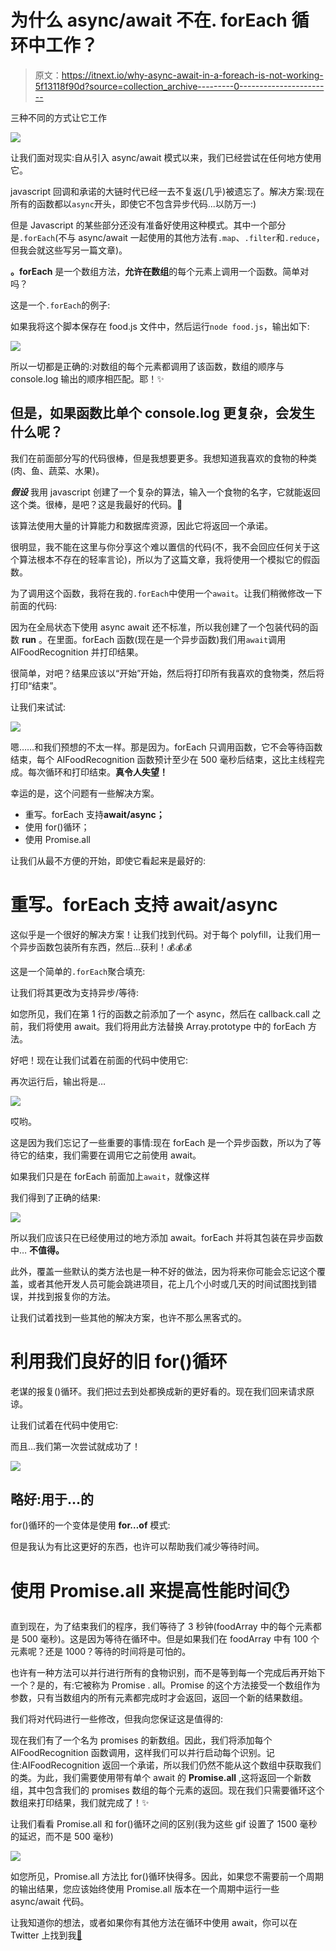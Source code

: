 # 为什么 async/await 不在. forEach 循环中工作？

> 原文：<https://itnext.io/why-async-await-in-a-foreach-is-not-working-5f13118f90d?source=collection_archive---------0----------------------->

三种不同的方式让它工作

![](img/c0b6047d0e2a82e0d93d8fd76aaecf74.png)

让我们面对现实:自从引入 async/await 模式以来，我们已经尝试在任何地方使用它。

javascript 回调和承诺的大链时代已经一去不复返(几乎)被遗忘了。解决方案:现在所有的函数都以`async`开头，即使它不包含异步代码...以防万一:)

但是 Javascript 的某些部分还没有准备好使用这种模式。其中一个部分是`.forEach`(不与 async/await 一起使用的其他方法有`.map`、`.filter`和`.reduce`，但我会就这些写另一篇文章)。

**。forEach** 是一个数组方法，**允许在数组**的每个元素上调用一个函数。简单对吗？

这是一个`.forEach`的例子:

如果我将这个脚本保存在 food.js 文件中，然后运行`node food.js`，输出如下:

![](img/754d2cd83163eeb32542ab8b3ddfd06a.png)

所以一切都是正确的:对数组的每个元素都调用了该函数，数组的顺序与 console.log 输出的顺序相匹配。耶！✨

## 但是，如果函数比单个 console.log 更复杂，会发生什么呢？

我们在前面部分写的代码很棒，但是我想要更多。我想知道我喜欢的食物的种类(肉、鱼、蔬菜、水果)。

***假设*** 我用 javascript 创建了一个复杂的算法，输入一个食物的名字，它就能返回这个类。很棒，是吧？这是我最好的代码。🚀

该算法使用大量的计算能力和数据库资源，因此它将返回一个承诺。

很明显，我不能在这里与你分享这个难以置信的代码(不，我不会回应任何关于这个算法根本不存在的轻率言论)，所以为了这篇文章，我将使用一个模拟它的假函数。

为了调用这个函数，我将在我的`.forEach`中使用一个`await`。让我们稍微修改一下前面的代码:

因为在全局状态下使用 async await 还不标准，所以我创建了一个包装代码的函数 **run** 。在里面。forEach 函数(现在是一个异步函数)我们用`await`调用 AIFoodRecognition 并打印结果。

很简单，对吧？结果应该以“开始”开始，然后将打印所有我喜欢的食物类，然后将打印“结束”。

让我们来试试:

![](img/be2f83ae37678b707633266387a403c6.png)

嗯……和我们预想的不太一样。那是因为。forEach 只调用函数，它不会等待函数结束，每个 AIFoodRecognition 函数预计至少在 500 毫秒后结束，这比主线程完成。每次循环和打印结束。**真令人失望！**

幸运的是，这个问题有一些解决方案。

*   重写。forEach 支持**await/async；**
*   使用 for()循环；
*   使用 Promise.all

让我们从最不方便的开始，即使它看起来是最好的:

# 重写。forEach 支持 await/async

这似乎是一个很好的解决方案！让我们找到代码。对于每个 polyfill，让我们用一个异步函数包装所有东西，然后…获利！💰💰💰

这是一个简单的`.forEach`聚合填充:

让我们将其更改为支持异步/等待:

如您所见，我们在第 1 行的函数之前添加了一个 async，然后在 callback.call 之前，我们将使用 await。我们将用此方法替换 Array.prototype 中的 forEach 方法。

好吧！现在让我们试着在前面的代码中使用它:

再次运行后，输出将是…

![](img/fd5a778060f843a03bd852a41b11e338.png)

哎哟。

这是因为我们忘记了一些重要的事情:现在 forEach 是一个异步函数，所以为了等待它的结束，我们需要在调用它之前使用 await。

如果我们只是在 forEach 前面加上`await`，就像这样

我们得到了正确的结果:

![](img/d44a8a8ac4948352f70959837903b640.png)

所以我们应该只在已经使用过的地方添加 await。forEach 并将其包装在异步函数中… **不值得。**

此外，覆盖一些默认的类方法也是一种不好的做法，因为将来你可能会忘记这个覆盖，或者其他开发人员可能会跳进项目，花上几个小时或几天的时间试图找到错误，并找到报复你的方法。

让我们试着找到一些其他的解决方案，也许不那么黑客式的。

# 利用我们良好的旧 for()循环

老谋的报复()循环。我们把过去到处都换成新的更好看的。现在我们回来请求原谅。

让我们试着在代码中使用它:

而且…我们第一次尝试就成功了！

![](img/f425eb624cb10b683e9fabdf3f796733.png)

## 略好:用于…的

for()循环的一个变体是使用 **for…of** 模式:

但是我认为有比这更好的东西，也许可以帮助我们减少等待时间。

# 使用 Promise.all 来提高性能时间🕐

直到现在，为了结束我们的程序，我们等待了 3 秒钟(foodArray 中的每个元素都是 500 毫秒)。这是因为等待在循环中。但是如果我们在 foodArray 中有 100 个元素呢？还是 1000？等待的时间将是可怕的。

也许有一种方法可以并行进行所有的食物识别，而不是等到每一个完成后再开始下一个？是的，有:它被称为 Promise . all。Promise 的这个方法接受一个数组作为参数，只有当数组内的所有元素都完成时才会返回，返回一个新的结果数组。

我们将对代码进行一些修改，但我向您保证这是值得的:

现在我们有了一个名为 promises 的新数组。因此，我们将添加每个 AIFoodRecognition 函数调用，这样我们可以并行启动每个识别。记住:AIFoodRecognition 返回一个承诺，所以我们仍然不能从这个数组中获取我们的类。为此，我们需要使用带有单个 await 的 **Promise.all** ,这将返回一个新数组，其中包含我们的 promises 数组的每个元素的返回。现在我们只需要循环这个数组来打印结果，我们就完成了！✨

让我们看看 Promise.all 和 for()循环之间的区别(我为这些 gif 设置了 1500 毫秒的延迟，而不是 500 毫秒)

![](img/f6012657f47cf513b999602a023c0f50.png)

如您所见，Promise.all 方法比 for()循环快得多。因此，如果您不需要前一个周期的输出结果，您应该始终使用 Promise.all 版本在一个周期中运行一些 async/await 代码。

让我知道你的想法，或者如果你有其他方法在循环中使用 await，你可以在 Twitter 上找到我[💛](https://twitter.com/urcoilbisurco)